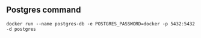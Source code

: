 ## Postgres command

    docker run --name postgres-db -e POSTGRES_PASSWORD=docker -p 5432:5432 -d postgres
